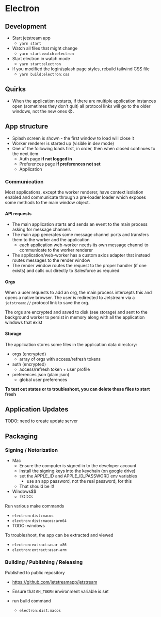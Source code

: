 # Electron

## Development

- Start jetstream app
  - `yarn start`
- Watch all files that might change
  - `yarn start:watch:electron`
- Start electron in watch mode
  - `yarn start:electron`
- If you modified the login/splash page styles, rebuild tailwind CSS file
  - `yarn build:electron:css`

## Quirks

- When the application restarts, if there are multiple application instances open (sometimes they don't quit) all protocol links will go to the older windows, not the new ones 😨.

## App structure

- Splash screen is shown - the first window to load will close it
- Worker renderer is started up (visible in dev mode)
- One of the following loads first, in order, then when closed continues to the next item
  - Auth page **if not logged in**
  - Preferences page **if preferences not set**
  - Application

### Communication

Most applications, except the worker renderer, have context isolation enabled and communicate through a pre-loader loader which exposes some methods to the main window object.

#### API requests

- The main application starts and sends an event to the main process asking for message channels
- The main app generates some message channel ports and transfers them to the worker and the application
  - each application web-worker needs its own message channel to communicate to the worker renderer
- The application/web-worker has a custom axios adapter that instead routes messages to the render window
- The render window routes the request to the proper handler (if one exists) and calls out directly to Salesforce as required

#### Orgs

When a user requests to add an org, the main process intercepts this and opens a native browser.
The user is redirected to Jetstream via a `jetstream://` protocol link to save the org.

The orgs are encrypted and saved to disk (see storage) and sent to the background worker to persist in memory along with all the application windows that exist

#### Storage

The application stores some files in the application data directory:

- orgs (encrypted)
  - array of orgs with access/refresh tokens
- auth (encrypted)
  - access/refresh token + user profile
- preferences.json (plain json)
  - global user preferences

**To test out states or to troubleshoot, you can delete these files to start fresh**

## Application Updates

TODO: need to create update server

## Packaging

### Signing / Notorization

- Mac
  - Ensure the computer is signed in to the developer account
  - install the signing keys into the keychain (on google drive)
  - set the APPLE_ID and APPLE_ID_PASSWORD env variables
    - use an app password, not the real password, for this
  - That should be it!
- Windows$$
  - TODO:

Run various make commands

- `electron:dist:macos`
- `electron:dist:macos:arm64`
- TODO: windows

To troubleshoot, the app can be extracted and viewed

- `electron:extract:asar-x86`
- `electron:extract:asar-arm`

### Building / Publishing / Releasing

Published to public repository

- https://github.com/jetstreamapp/jetstream

- Ensure that `GH_TOKEN` environment variable is set
- run build command
  - `electron:dist:macos`
